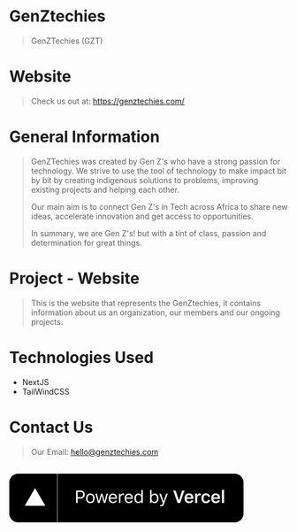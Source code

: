 # GenZtechies

> GenZTechies (GZT)

# Website

> Check us out at: https://genztechies.com/

# General Information

> GenZTechies was created by Gen Z's who have a strong passion for technology. We strive
> to use the tool of technology to make impact bit by bit by creating indigenous solutions
> to problems, improving existing projects and helping each other.
>
> Our main aim is to connect Gen Z's in Tech across Africa to
> share new ideas, accelerate innovation and get access to opportunities.
>
> In summary, we are Gen Z's! but with a tint of class, passion and determination for
> great things.

# Project - Website

> This is the website that represents the GenZtechies, it contains information about us an
> organization, our members and our ongoing projects.

# Technologies Used

- NextJS
- TailWindCSS

# Contact Us

> Our Email: hello@genztechies.com

<br />

<a target="_blank" href="https://www.vercel.com?utm_source=genztechies&utm_campaign=oss">
  <img src="./public/powered-by-vercel.svg" alt="Powered by vercel">
</a>
